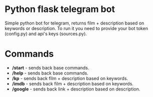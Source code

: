 # Python flask telegram bot
Simple python bot for telegram, returns film + description based on keywords or description.
To run it you need to provide your bot token (config.py) and api's keys (sources.py).

# Commands
 - **/start** - sends back base commands.
 - **/help** - sends back base commands.
 - **/kp** - sends back film + description based on keywords.
 - **/imdb** - sends back film + description based on keywords.
 - **/google** - sends back link + description based on description.
 
